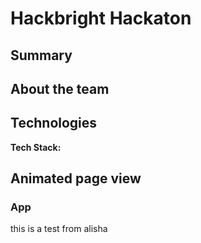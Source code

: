 # Hackbright Hackaton 

## Summary



## About the team


## Technologies

**Tech Stack:**






## Animated page view
### App

this is a test from alisha 
